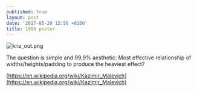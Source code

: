 ```yaml
---
published: true
layout: post
date: '2017-05-29 12:56 +0200'
title: 1984 poster
---
```

![kriz_out.png]({{site.baseurl}}/media/kriz_out.png)  

The question is simple and 99,9% aesthetic: Most effective relationship of widths/heights/padding to produce the heaviest effect?

[https://en.wikipedia.org/wiki/Kazimir_Malevich](https://en.wikipedia.org/wiki/Kazimir_Malevich)
